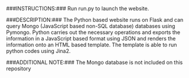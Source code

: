###INSTRUCTIONS:###
Run run.py to launch the website.



###DESCRIPTION:###
The Python based website runs on Flask and can query Mongo (JavaScript based non-SQL database) databases using Pymongo. Python carries out the necessary operations and exports the information in a JavaScript based format using JSON and renders the information onto an HTML based template. The template is able to run python codes using Jina2.



###ADDITIONAL NOTE:###
The Mongo database is not included on this repository
